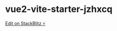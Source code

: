 # vue2-vite-starter-jzhxcq

[Edit on StackBlitz ⚡️](https://stackblitz.com/edit/vue2-vite-starter-jzhxcq)